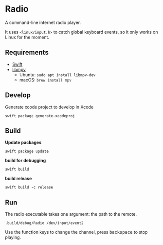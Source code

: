 # Radio
A command-line internet radio player.

It uses `<linux/input.h>` to catch global keyboard events, so it only works on Linux for the moment.

## Requirements

- [Swift](https://swift.org/download/#releases)
- [libmpv](https://mpv.io)
  - Ubuntu: `sudo apt install libmpv-dev`
  - macOS: `brew install mpv`

## Develop

Generate xcode project to develop in Xcode

```shell
swift package generate-xcodeproj
```

## Build

**Update packages**

```shell
swift package update
```

**build for debugging**

```shell
swift build
```

**build release**

```shell
swift build -c release
```

## Run

The radio executable takes one argument: the path to the remote.
```shell
.build/debug/Radio /dev/input/event2
```
Use the function keys to change the channel, press <kbd>backspace</kbd> to stop playing.

